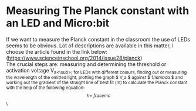 # Measuring The Planck constant with an LED and Micro:bit

If we want to measure the Planck constant in the classroom the use of LEDs seems to be obvious. Lot of descriptions are available in this matter, I choose the article found in the link below: \
(https://www.scienceinschool.org/2014/issue28/planck) \
The crucial steps are: measuring and determining the threshold or activation voltage V<sub>a<\sub>; for LEDs with different colours, finding out or measuring the wavelength of the emitted light, plotting the graph $ V_a $ against $ 1/$lambda$ $ and working out the gradient of the straight line of best fit (m) to calculate the Planck constant with the help of the following equation:\
$$
h = \ frac{em}{c}
$$
\
